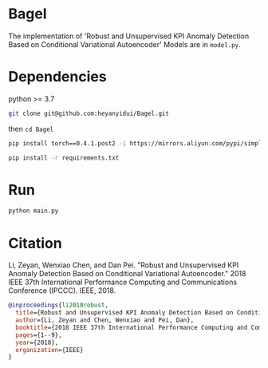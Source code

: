 # Bagel
The implementation of 'Robust and Unsupervised KPI Anomaly Detection Based on Conditional Variational Autoencoder'
Models are in `model.py`.

# Dependencies
python >= 3.7

```bash
git clone git@github.com:heyanyidui/Bagel.git
```

then `cd Bagel`

``` bash
pip install torch==0.4.1.post2 -i https://mirrors.aliyun.com/pypi/simple/

pip install -r requirements.txt
```


# Run
``` bash
python main.py
```

# Citation
Li, Zeyan, Wenxiao Chen, and Dan Pei. "Robust and Unsupervised KPI Anomaly Detection Based on Conditional Variational Autoencoder." 2018 IEEE 37th International Performance Computing and Communications Conference (IPCCC). IEEE, 2018.

``` bibtex
@inproceedings{li2018robust,
  title={Robust and Unsupervised KPI Anomaly Detection Based on Conditional Variational Autoencoder},
  author={Li, Zeyan and Chen, Wenxiao and Pei, Dan},
  booktitle={2018 IEEE 37th International Performance Computing and Communications Conference (IPCCC)},
  pages={1--9},
  year={2018},
  organization={IEEE}
}
```

